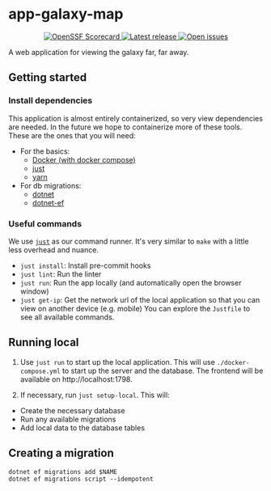 # app-galaxy-map

<p align="center">
  <!-- <a href="https://github.com/outoforbitdev/app-galaxy-map/actions?query=workflow%3ATest+branch%3Amaster">
    <img alt="Build states" src="https://github.com/outoforbitdev/app-galaxy-map/workflows/Test/badge.svg">
  </a>
  <a href="https://github.com/outoforbitdev/app-galaxy-map/actions">
    <img alt="Build states" src="https://github.com/outoforbitdev/app-galaxy-map/workflows/Release/badge.svg">
  </a> -->
  <a href="https://securityscorecards.dev/viewer/?uri=github.com/outoforbitdev/app-galaxy-map">
    <img alt="OpenSSF Scorecard" src="https://api.securityscorecards.dev/projects/github.com/outoforbitdev/app-galaxy-map/badge">
  </a>
  <a href="https://github.com/outoforbitdev/app-galaxy-map/releases/latest">
    <img alt="Latest release" src="https://img.shields.io/github/v/release/outoforbitdev/app-galaxy-map?logo=github">
  </a>
  <a href="https://github.com/outoforbitdev/app-galaxy-map/issues">
    <img alt="Open issues" src="https://img.shields.io/github/issues/outoforbitdev/app-galaxy-map?logo=github">
  </a>
</p>

A web application for viewing the galaxy far, far away.

## Getting started

### Install dependencies
This application is almost entirely containerized, so very view dependencies are needed. In the future we hope to containerize more of these tools. These are the ones that you will need:
- For the basics:
    - [Docker (with docker compose)](https://docs.docker.com/compose/install/)
    - [just](https://github.com/casey/just?tab=readme-ov-file#installation)
    - [yarn](https://yarnpkg.com/getting-started/install)
- For db migrations:
    - [dotnet](https://learn.microsoft.com/en-us/dotnet/core/install/)
    - [dotnet-ef](https://learn.microsoft.com/en-us/ef/core/cli/dotnet#installing-the-tools)

### Useful commands
We use [`just`](https://github.com/casey/just) as our command runner. It's very similar to `make` with a little less overhead and nuance.
- `just install`: Install pre-commit hooks
- `just lint`: Run the linter
- `just run`: Run the app locally (and automatically open the browser window)
- `just get-ip`: Get the network url of the local application so that you can view on another device (e.g. mobile)
You can explore the `Justfile` to see all available commands.

## Running local

1. Use `just run` to start up the local application. This will use `./docker-compose.yml` to start up the server and the database. The frontend will be available on http://localhost:1798.

1. If necessary, run `just setup-local`. This will:
  - Create the necessary database
  - Run any available migrations
  - Add local data to the database tables

## Creating a migration
```
dotnet ef migrations add $NAME
dotnet ef migrations script --idempotent
```
